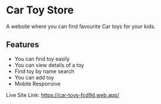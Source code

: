 # Car Toy Store

A website where you can find favourite Car toys for your kids.
## Features

* You can find toy easily
* You can view details of a toy
* Find toy by name search
* You can add toy
* Mobile Responsive


Live Site Link: https://car-toys-fcd9d.web.app/

